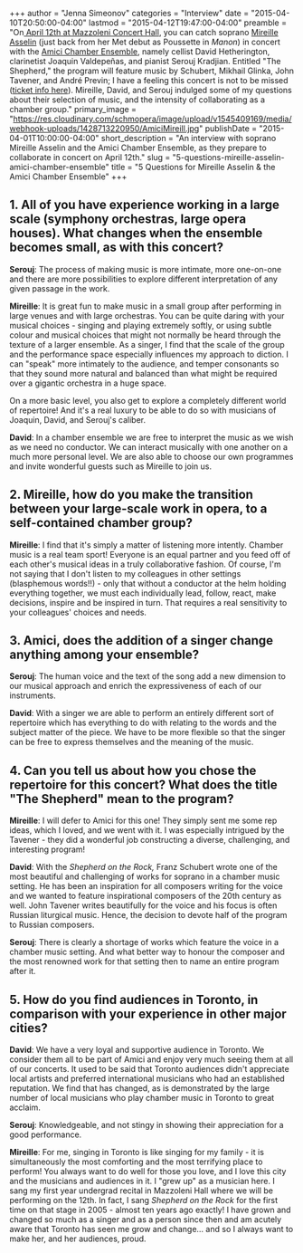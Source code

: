 +++
author = "Jenna Simeonov"
categories = "Interview"
date = "2015-04-10T20:50:00-04:00"
lastmod = "2015-04-12T19:47:00-04:00"
preamble = "On[ April 12th at Mazzoleni Concert Hall](http://amiciensemble.com/event/mireille-asselin-the-shepherd/), you can catch soprano [Mireille Asselin](http://www.mireilleasselin.com/) (just back from her Met debut as Poussette in _Manon_) in concert with the [Amici Chamber Ensemble](http://amiciensemble.com/about/), namely cellist David Hetherington, clarinetist Joaquin Valdepeñas, and pianist Serouj Kradjian. Entitled \"The Shepherd,\" the program will feature music by Schubert, Mikhail Glinka, John Tavener, and André Previn; I have a feeling this concert is not to be missed ([ticket info here](http://amiciensemble.com/event/mireille-asselin-the-shepherd/)). Mireille, David, and Serouj indulged some of my questions about their selection of music, and the intensity of collaborating as a chamber group."
primary_image = "https://res.cloudinary.com/schmopera/image/upload/v1545409169/media/webhook-uploads/1428713220950/AmiciMireill.jpg"
publishDate = "2015-04-01T10:00:00-04:00"
short_description = "An interview with soprano Mireille Asselin and the Amici Chamber Ensemble, as they prepare to collaborate in concert on April 12th."
slug = "5-questions-mireille-asselin-amici-chamber-ensemble"
title = "5 Questions for Mireille Asselin &amp; the Amici Chamber Ensemble"
+++

## 1\. All of you have experience working in a large scale (symphony orchestras, large opera houses). What changes when the ensemble becomes small, as with this concert?  

**Serouj**: The process of making music is more intimate, more one-on-one and there are more possibilities to explore different interpretation of any given passage in the work. 

**Mireille**: It is great fun to make music in a small group after performing in large venues and with large orchestras. You can be quite daring with your musical choices - singing and playing extremely softly, or using subtle colour and musical choices that might not normally be heard through the texture of a larger ensemble. As a singer, I find that the scale of the group and the performance space especially influences my approach to diction. I can "speak" more intimately to the audience, and temper consonants so that they sound more natural and balanced than what might be required over a gigantic orchestra in a huge space. 

On a more basic level, you also get to explore a completely different world of repertoire! And it's a real luxury to be able to do so with musicians of Joaquin, David, and Serouj's caliber. 

**David**: In a chamber ensemble we are free to interpret the music as we wish as we need no conductor. We can interact musically with one another on a much more personal level. We are also able to choose our own programmes and invite wonderful guests such as Mireille to join us. 

## 2\. Mireille, how do you make the transition between your large-scale work in opera, to a self-contained chamber group?

**Mireille**: I find that it's simply a matter of listening more intently. Chamber music is a real team sport! Everyone is an equal partner and you feed off of each other's musical ideas in a truly collaborative fashion. Of course, I'm not saying that I don't listen to my colleagues in other settings (blasphemous words!!) - only that without a conductor at the helm holding everything together, we must each individually lead, follow, react, make decisions, inspire and be inspired in turn. That requires a real sensitivity to your colleagues' choices and needs. 

## 3\. Amici, does the addition of a singer change anything among your ensemble?

**Serouj**: The human voice and the text of the song add a new dimension to our musical approach and enrich the expressiveness of each of our instruments. 

**David**: With a singer we are able to perform an entirely different sort of repertoire which has everything to do with relating to the words and the subject matter of the piece. We have to be more flexible so that the singer can be free to express themselves and the meaning of the music. 

## 4\. Can you tell us about how you chose the repertoire for this concert? What does the title "The Shepherd" mean to the program?

**Mireille**: I will defer to Amici for this one! They simply sent me some rep ideas, which I loved, and we went with it. I was especially intrigued by the Tavener - they did a wonderful job constructing a diverse, challenging, and interesting program! 

**David**: With the _Shepherd on the Rock,_ Franz Schubert wrote one of the most beautiful and challenging of works for soprano in a chamber music setting. He has been an inspiration for all composers writing for the voice and we wanted to feature inspirational composers of the 20th century as well. John Tavener writes beautifully for the voice and his focus is often Russian liturgical music. Hence, the decision to devote half of the program to Russian composers. 

**Serouj**: There is clearly a shortage of works which feature the voice in a chamber music setting. And what better way to honour the composer and the most renowned work for that setting then to name an entire program after it. 

## 5\. How do you find audiences in Toronto, in comparison with your experience in other major cities?

**David**: We have a very loyal and supportive audience in Toronto. We consider them all to be part of Amici and enjoy very much seeing them at all of our concerts. It used to be said that Toronto audiences didn't appreciate local artists and preferred international musicians who had an established reputation. We find that has changed, as is demonstrated by the large number of local musicians who play chamber music in Toronto to great acclaim. 

**Serouj**: Knowledgeable, and not stingy in showing their appreciation for a good performance. 

**Mireille**: For me, singing in Toronto is like singing for my family - it is simultaneously the most comforting and the most terrifying place to perform! You always want to do well for those you love, and I love this city and the musicians and audiences in it. I "grew up" as a musician here. I sang my first year undergrad recital in Mazzoleni Hall where we will be performing on the 12th. In fact, I sang _Shepherd on the Rock_ for the first time on that stage in 2005 - almost ten years ago exactly! I have grown and changed so much as a singer and as a person since then and am acutely aware that Toronto has seen me grow and change… and so I always want to make her, and her audiences, proud.
